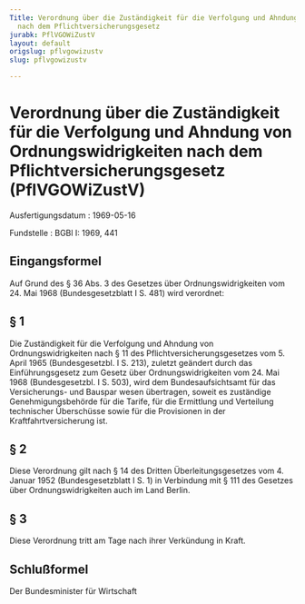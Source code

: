 ```yaml
---
Title: Verordnung über die Zuständigkeit für die Verfolgung und Ahndung von Ordnungswidrigkeiten
  nach dem Pflichtversicherungsgesetz
jurabk: PflVGOWiZustV
layout: default
origslug: pflvgowizustv
slug: pflvgowizustv

---
```


# Verordnung über die Zuständigkeit für die Verfolgung und Ahndung von Ordnungswidrigkeiten nach dem Pflichtversicherungsgesetz (PflVGOWiZustV)

Ausfertigungsdatum
:   1969-05-16

Fundstelle
:   BGBl I: 1969, 441



## Eingangsformel

Auf Grund des § 36 Abs. 3 des Gesetzes über Ordnungswidrigkeiten vom 24. Mai 1968 (Bundesgesetzblatt I S. 481) wird verordnet:


## § 1

Die Zuständigkeit für die Verfolgung und Ahndung von Ordnungswidrigkeiten nach § 11 des Pflichtversicherungsgesetzes vom 5. April 1965 (Bundesgesetzbl. I S. 213), zuletzt geändert durch das
Einführungsgesetz zum Gesetz über Ordnungswidrigkeiten vom 24. Mai 1968 (Bundesgesetzbl. I S. 503),              wird dem Bundesaufsichtsamt für das Versicherungs-
und Bauspar             wesen übertragen, soweit es zuständige Genehmigungsbehörde für die Tarife, für die Ermittlung und Verteilung technischer Überschüsse sowie für die Provisionen in der Kraftfahrtversicherung ist.


## § 2

Diese Verordnung gilt nach § 14 des Dritten Überleitungsgesetzes vom 4. Januar 1952 (Bundesgesetzblatt I S. 1) in Verbindung mit § 111 des Gesetzes über Ordnungswidrigkeiten auch im Land Berlin.


## § 3

Diese Verordnung tritt am Tage nach ihrer Verkündung in Kraft.


## Schlußformel

Der Bundesminister für Wirtschaft

